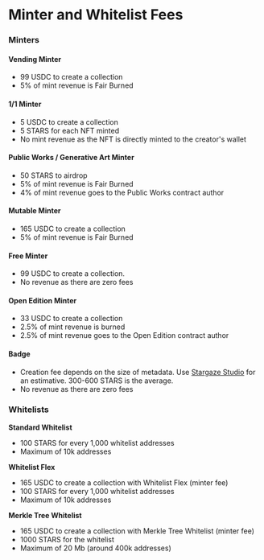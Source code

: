 # Minter and Whitelist Fees

### Minters

#### Vending Minter

* 99 USDC to create a collection
* 5% of mint revenue is Fair Burned

#### 1/1 Minter

* 5 USDC to create a collection
* 5 STARS for each NFT minted
* No mint revenue as the NFT is directly minted to the creator's wallet

#### Public Works / Generative Art Minter

* 50 STARS to airdrop
* 5% of mint revenue is Fair Burned
* 4% of mint revenue goes to the Public Works contract author

#### Mutable Minter

* 165 USDC to create a collection
* 5% of mint revenue is Fair Burned

#### Free Minter

* 99 USDC to create a collection.
* No revenue as there are zero fees

#### Open Edition Minter

* 33 USDC to create a collection
* 2.5% of mint revenue is burned
* 2.5% of mint revenue goes to the Open Edition contract author

#### Badge

* Creation fee depends on the size of metadata. Use [Stargaze Studio](https://studio.stargaze.zone/badges/create/) for an estimative. 300-600 STARS is the average.
* No revenue as there are zero fees

### **Whitelists**

**Standard Whitelist**

* 100 STARS for every 1,000 whitelist addresses
* Maximum of 10k addresses

**Whitelist Flex**

* 165 USDC to create a collection with Whitelist Flex (minter fee)
* 100 STARS for every 1,000 whitelist addresses
* Maximum of 10k addresses

**Merkle Tree Whitelist**

* 165 USDC to create a collection with Merkle Tree Whitelist (minter fee)
* 1000 STARS for the whitelist
* Maximum of 20 Mb (around 400k addresses)
